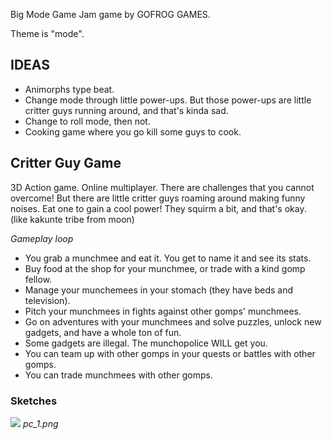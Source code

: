 Big Mode Game Jam game by GOFROG GAMES.

Theme is "mode".

## IDEAS
- Animorphs type beat.
- Change mode through little power-ups. But those power-ups are little critter guys running around, and that's kinda sad.
- Change to roll mode, then not.
- Cooking game where you go kill some guys to cook.


## Critter Guy Game
3D Action game. Online multiplayer.
There are challenges that you cannot overcome! But there are little critter guys roaming around making funny noises.
Eat one to gain a cool power! They squirm a bit, and that's okay. (like kakunte tribe from moon)


_Gameplay loop_
- You grab a munchmee and eat it. You get to name it and see its stats.
- Buy food at the shop for your munchmee, or trade with a kind gomp fellow.
- Manage your munchemees in your stomach (they have beds and television). 
- Pitch your munchmees in fights against other gomps' munchmees.
- Go on adventures with your munchmees and solve puzzles, unlock new gadgets, and have a whole ton of fun.
- Some gadgets are illegal. The munchopolice WILL get you.
- You can team up with other gomps in your quests or battles with other gomps.
- You can trade munchmees with other gomps.



### Sketches

![](https://github.com/melonboyo/gofrog-mode/blob/main/sketches/pc_1.png)
_pc_1.png_
